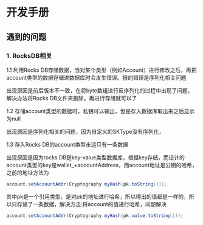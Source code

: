 # 开发手册

## 遇到的问题

### 1. RocksDB相关

1.1 利用Rocks DB存储数据，当对某个类型（例如Account）进行修改之后，再把account类型的数据存储进数据库时会发生错误。报的错误是序列化相关问题

出现原因是前后版本不一致，在将byte数组进行反序列化的过程中出现了问题，解决办法将Rocks DB文件夹删除，再进行存储就可以了

1.2 存储account类型的数据时，私钥可以输出，但是存入数据库取出来之后显示为null

出现原因是序列化相关的问题，因为自定义的SKType没有序列化，

1.3 存入Rocks DB的account类型永远只有一条数据

出现原因是因为rocks DB是key-value类型数据库，根据key存储，而设计的account类型的key是wallet_+accountAddress，而account地址是公钥的哈希，之前的地址方法为

```java
account.setAccountAddr(Cryptography.myHash(pk.toString()));
```

其中pk是一个引用类型，是对pk的地址进行哈希，所以得出的值都是一样的，所以只存储了一条数据，解决方法:将account的值进行哈希，问题解决

```java
account.setAccountAddr(Cryptography.myHash(pk.value.toString()));
```

